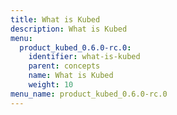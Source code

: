 ```yaml
---
title: What is Kubed
description: What is Kubed
menu:
  product_kubed_0.6.0-rc.0:
    identifier: what-is-kubed
    parent: concepts
    name: What is Kubed
    weight: 10
menu_name: product_kubed_0.6.0-rc.0
---
```


